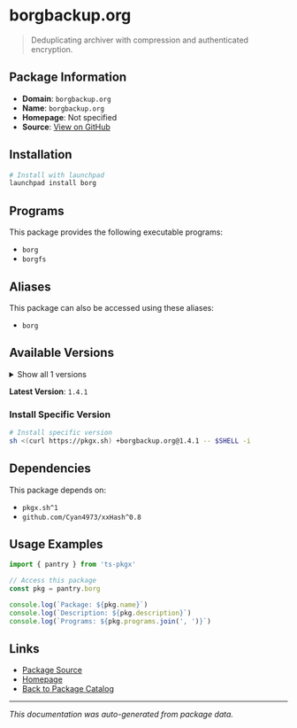 # borgbackup.org

> Deduplicating archiver with compression and authenticated encryption.

## Package Information

- **Domain**: `borgbackup.org`
- **Name**: `borgbackup.org`
- **Homepage**: Not specified
- **Source**: [View on GitHub](https://github.com/pkgxdev/pantry/tree/main/projects/borgbackup.org/package.yml)

## Installation

```bash
# Install with launchpad
launchpad install borg
```

## Programs

This package provides the following executable programs:

- `borg`
- `borgfs`

## Aliases

This package can also be accessed using these aliases:

- `borg`

## Available Versions

<details>
<summary>Show all 1 versions</summary>

- `1.4.1`

</details>

**Latest Version**: `1.4.1`

### Install Specific Version

```bash
# Install specific version
sh <(curl https://pkgx.sh) +borgbackup.org@1.4.1 -- $SHELL -i
```

## Dependencies

This package depends on:

- `pkgx.sh^1`
- `github.com/Cyan4973/xxHash^0.8`

## Usage Examples

```typescript
import { pantry } from 'ts-pkgx'

// Access this package
const pkg = pantry.borg

console.log(`Package: ${pkg.name}`)
console.log(`Description: ${pkg.description}`)
console.log(`Programs: ${pkg.programs.join(', ')}`)
```

## Links

- [Package Source](https://github.com/pkgxdev/pantry/tree/main/projects/borgbackup.org/package.yml)
- [Homepage](#)
- [Back to Package Catalog](../../package-catalog.md)

---

*This documentation was auto-generated from package data.*
